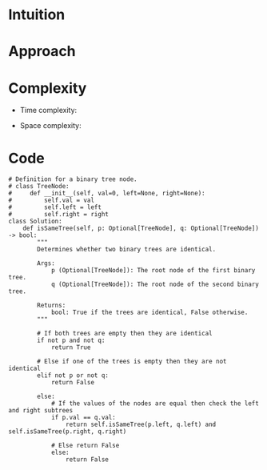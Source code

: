 # Intuition

<!-- Describe your first thoughts on how to solve this problem. -->

# Approach

<!-- Describe your approach to solving the problem. -->

# Complexity

- Time complexity:
<!-- Add your time complexity here, e.g. $$O(n)$$ -->

- Space complexity:
<!-- Add your space complexity here, e.g. $$O(n)$$ -->

# Code

```
# Definition for a binary tree node.
# class TreeNode:
#     def __init__(self, val=0, left=None, right=None):
#         self.val = val
#         self.left = left
#         self.right = right
class Solution:
    def isSameTree(self, p: Optional[TreeNode], q: Optional[TreeNode]) -> bool:
        """
        Determines whether two binary trees are identical.

        Args:
            p (Optional[TreeNode]): The root node of the first binary tree.
            q (Optional[TreeNode]): The root node of the second binary tree.

        Returns:
            bool: True if the trees are identical, False otherwise.
        """

        # If both trees are empty then they are identical
        if not p and not q:
            return True

        # Else if one of the trees is empty then they are not identical
        elif not p or not q:
            return False

        else:
            # If the values of the nodes are equal then check the left and right subtrees
            if p.val == q.val:
                return self.isSameTree(p.left, q.left) and self.isSameTree(p.right, q.right)

            # Else return False
            else:
                return False
```
